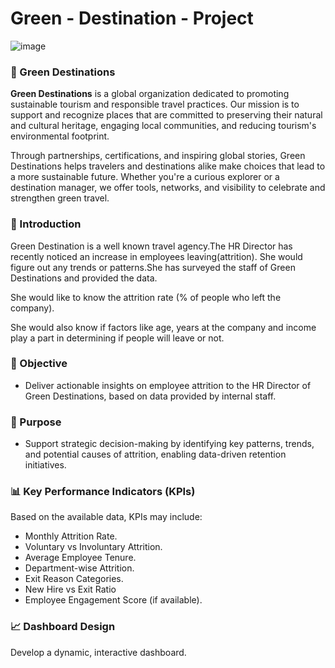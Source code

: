 # Green - Destination - Project

![image](https://github.com/user-attachments/assets/8536b3e4-dd75-4223-bd5d-a8722ec065d1)

### 🌿 Green Destinations

**Green Destinations** is a global organization dedicated to promoting sustainable tourism and responsible travel practices. Our mission is to support and recognize places that are committed to preserving their natural and cultural heritage, engaging local communities, and reducing tourism's environmental footprint.

Through partnerships, certifications, and inspiring global stories, Green Destinations helps travelers and destinations alike make choices that lead to a more sustainable future. Whether you're a curious explorer or a destination manager, we offer tools, networks, and visibility to celebrate and strengthen green travel.

### 🌿 Introduction

Green Destination is a well known travel agency.The HR Director has recently noticed an increase in employees leaving(attrition). She would figure out any trends or patterns.She has surveyed the staff of Green Destinations and provided the data.

She would like to know the attrition rate (% of people who left the company).

She would also know if factors like age, years at the company and income play a part in determining if people will leave or not.

### 🎯 Objective

* Deliver actionable insights on employee attrition to the HR Director of Green Destinations, based on data provided by internal staff.

### 🧩 Purpose

* Support strategic decision-making by identifying key patterns, trends, and potential causes of attrition, enabling data-driven retention initiatives.

### 📊 Key Performance Indicators (KPIs)
Based on the available data, KPIs may include:

* Monthly Attrition Rate.
* Voluntary vs Involuntary Attrition.
* Average Employee Tenure.
* Department-wise Attrition.
* Exit Reason Categories.
* New Hire vs Exit Ratio
* Employee Engagement Score (if available).

### 📈 Dashboard Design

Develop a dynamic, interactive dashboard.

